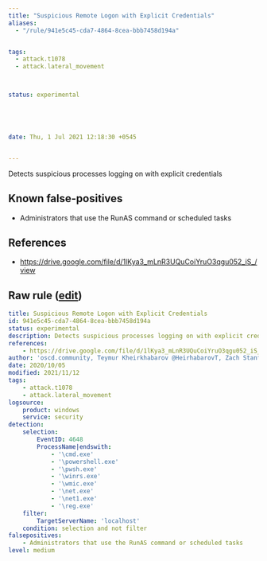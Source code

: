 ```yaml
---
title: "Suspicious Remote Logon with Explicit Credentials"
aliases:
  - "/rule/941e5c45-cda7-4864-8cea-bbb7458d194a"


tags:
  - attack.t1078
  - attack.lateral_movement



status: experimental





date: Thu, 1 Jul 2021 12:18:30 +0545


---
```


Detects suspicious processes logging on with explicit credentials

<!--more-->


## Known false-positives

* Administrators that use the RunAS command or scheduled tasks



## References

* https://drive.google.com/file/d/1lKya3_mLnR3UQuCoiYruO3qgu052_iS_/view


## Raw rule ([edit](https://github.com/SigmaHQ/sigma/edit/master/rules/windows/builtin/security/win_susp_logon_explicit_credentials.yml))
```yaml
title: Suspicious Remote Logon with Explicit Credentials
id: 941e5c45-cda7-4864-8cea-bbb7458d194a
status: experimental
description: Detects suspicious processes logging on with explicit credentials
references:
    - https://drive.google.com/file/d/1lKya3_mLnR3UQuCoiYruO3qgu052_iS_/view
author: 'oscd.community, Teymur Kheirkhabarov @HeirhabarovT, Zach Stanford @svch0st'
date: 2020/10/05
modified: 2021/11/12
tags:
    - attack.t1078
    - attack.lateral_movement
logsource:
    product: windows
    service: security
detection:
    selection:
        EventID: 4648
        ProcessName|endswith:
            - '\cmd.exe'
            - '\powershell.exe'
            - '\pwsh.exe'
            - '\winrs.exe'
            - '\wmic.exe'
            - '\net.exe'
            - '\net1.exe'
            - '\reg.exe'
    filter:
        TargetServerName: 'localhost'
    condition: selection and not filter
falsepositives:
    - Administrators that use the RunAS command or scheduled tasks
level: medium

```
